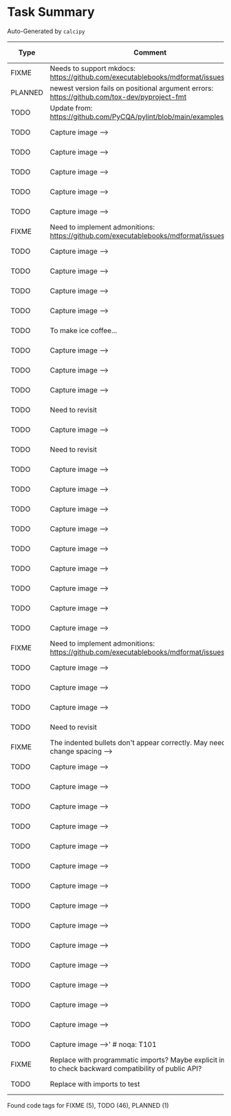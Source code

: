 # Task Summary

Auto-Generated by `calcipy`

| Type    | Comment                                                                                                  | Last Edit   | Source File                                                                                                                                                                                                                  |
|---------|----------------------------------------------------------------------------------------------------------|-------------|------------------------------------------------------------------------------------------------------------------------------------------------------------------------------------------------------------------------------|
| FIXME   | Needs to support mkdocs: https://github.com/executablebooks/mdformat/issues/317                          | 2022-10-12  | [.pre-commit-config.yaml:48](https://github.com/KyleKing/recipes/blame/7b136d7e35a1acc5baef1d9645fc0838e0f55d66/.pre-commit-config.yaml#L48)                                                                                 |
| PLANNED | newest version fails on positional argument errors: https://github.com/tox-dev/pyproject-fmt             | 2022-08-06  | [.pre-commit-config.yaml:68](https://github.com/KyleKing/recipes/blame/b78b776359963626b8874fe1b346c4f5e06410bb/.pre-commit-config.yaml#L65)                                                                                 |
| TODO    | Update from: https://github.com/PyCQA/pylint/blob/main/examples/pylintrc                                 | 2022-09-13  | [.pylintrc:1](https://github.com/KyleKing/recipes/blame/b2a5c7fb1243333573afd64ae4d32ee3093a97d8/.pylintrc#L1)                                                                                                               |
| TODO    | Capture image -->                                                                                        | 2021-06-06  | [_recipe_template.md:13](https://github.com/KyleKing/recipes/blame/2f5f04155f293e8b8a4a6f94c895f9a199038045/_recipe_template.md#L10)                                                                                         |
| TODO    | Capture image -->                                                                                        | 2021-03-06  | [docs/bread/base_recipe_for_no_knead_bread.md:15](https://github.com/KyleKing/recipes/blame/8d9479ad6e049e761e5ad6a0cb8214d50c9b82d6/docs/bread/base_recipe_for_no_knead_bread.md#L16)                                       |
| TODO    | Capture image -->                                                                                        | 2021-10-13  | [docs/bread/pretzels.md:13](https://github.com/KyleKing/recipes/blame/d5a88aa3d80486c6c9b1362019669555740e3326/docs/bread/pretzels.md#L10)                                                                                   |
| TODO    | Capture image -->                                                                                        | 2021-05-15  | [docs/breakfast/hash.md:13](https://github.com/KyleKing/recipes/blame/1d45449107e86f3843a3051a6e3a4d43b060cea4/docs/breakfast/hash.md#L14)                                                                                   |
| TODO    | Capture image -->                                                                                        | 2020-12-06  | [docs/dessert/baked_apples.md:15](https://github.com/KyleKing/recipes/blame/e948debd7fe852fd10eb0575278728252d027bad/docs/dessert/baked_apples.md#L16)                                                                       |
| FIXME   | Need to implement admonitions: https://github.com/executablebooks/mdformat/issues/309                    | 2022-02-27  | [docs/dessert/chocolatines.md:36](https://github.com/KyleKing/recipes/blame/c17d66310b9f5d71e35530942f124df79c8fa500/docs/dessert/chocolatines.md#L36)                                                                       |
| TODO    | Capture image -->                                                                                        | 2020-12-06  | [docs/dessert/collens_peanut_butter_bars.md:13](https://github.com/KyleKing/recipes/blame/e948debd7fe852fd10eb0575278728252d027bad/docs/dessert/collens_peanut_butter_bars.md#L14)                                           |
| TODO    | Capture image -->                                                                                        | 2020-12-06  | [docs/dessert/pineapple_upside_down_cake.md:15](https://github.com/KyleKing/recipes/blame/e948debd7fe852fd10eb0575278728252d027bad/docs/dessert/pineapple_upside_down_cake.md#L16)                                           |
| TODO    | Capture image -->                                                                                        | 2020-12-06  | [docs/drinks/between_the_sheets.md:11](https://github.com/KyleKing/recipes/blame/e948debd7fe852fd10eb0575278728252d027bad/docs/drinks/between_the_sheets.md#L14)                                                             |
| TODO    | Capture image -->                                                                                        | 2020-12-06  | [docs/drinks/chilly_chile_paloma.md:13](https://github.com/KyleKing/recipes/blame/e948debd7fe852fd10eb0575278728252d027bad/docs/drinks/chilly_chile_paloma.md#L16)                                                           |
| TODO    | To make ice coffee...                                                                                    | 2022-02-20  | [docs/drinks/coffee.md:29](https://github.com/KyleKing/recipes/blame/7308849bf0d83ec329a3f1cf4f38b58401992e8c/docs/drinks/coffee.md#L29)                                                                                     |
| TODO    | Capture image -->                                                                                        | 2021-01-17  | [docs/drinks/eggnog.md:13](https://github.com/KyleKing/recipes/blame/d3efdf41b90b163fbc58c10290088faf4eb21173/docs/drinks/eggnog.md#L14)                                                                                     |
| TODO    | Capture image -->                                                                                        | 2021-05-16  | [docs/drinks/mock-a-rita.md:13](https://github.com/KyleKing/recipes/blame/ab60a24d31738a63c6c864a175e4507bc7807f5c/docs/drinks/mock-a-rita.md#L14)                                                                           |
| TODO    | Capture image -->                                                                                        | 2020-12-06  | [docs/drinks/pina_colada.md:15](https://github.com/KyleKing/recipes/blame/e948debd7fe852fd10eb0575278728252d027bad/docs/drinks/pina_colada.md#L16)                                                                           |
| TODO    | Need to revisit                                                                                          | 2020-12-05  | [docs/drinks/pina_colada.md:34](https://github.com/KyleKing/recipes/blame/e65ac499d0126fd3bf1bb6a52108b841cb3c66c5/docs/drinks/pina_colada.md#L26)                                                                           |
| TODO    | Capture image -->                                                                                        | 2020-12-06  | [docs/drinks/pina_con_lima.md:15](https://github.com/KyleKing/recipes/blame/e948debd7fe852fd10eb0575278728252d027bad/docs/drinks/pina_con_lima.md#L16)                                                                       |
| TODO    | Need to revisit                                                                                          | 2020-12-05  | [docs/drinks/pina_con_lima.md:34](https://github.com/KyleKing/recipes/blame/e65ac499d0126fd3bf1bb6a52108b841cb3c66c5/docs/drinks/pina_con_lima.md#L26)                                                                       |
| TODO    | Capture image -->                                                                                        | 2021-02-26  | [docs/drinks/sidecar.md:13](https://github.com/KyleKing/recipes/blame/6b8fa7a06302c6c3d832b5d730a6fea82234cdde/docs/drinks/sidecar.md#L14)                                                                                   |
| TODO    | Capture image -->                                                                                        | 2020-12-06  | [docs/drinks/simple_syrup.md:13](https://github.com/KyleKing/recipes/blame/e948debd7fe852fd10eb0575278728252d027bad/docs/drinks/simple_syrup.md#L14)                                                                         |
| TODO    | Capture image -->                                                                                        | 2022-02-20  | [docs/drinks/spice_75.md:13](https://github.com/KyleKing/recipes/blame/d0fb00741059e2f4ce679651500657de2f534c0d/docs/drinks/spice_75.md#L10)                                                                                 |
| TODO    | Capture image -->                                                                                        | 2021-01-13  | [docs/drinks/spicy_watermelon_margarita.md:11](https://github.com/KyleKing/recipes/blame/043d0c178ea20ae3561327524a34c912ab72c06d/docs/drinks/spicy_watermelon_margarita.md#L12)                                             |
| TODO    | Capture image -->                                                                                        | 2022-02-18  | [docs/drinks/strawberry_whiskey_smash.md:13](https://github.com/KyleKing/recipes/blame/a3fc708a22d497b4d5e204e542154c052d7e3f49/docs/drinks/strawberry_whiskey_smash.md#L10)                                                 |
| TODO    | Capture image -->                                                                                        | 2022-01-15  | [docs/drinks/winter_whiskey_sour.md:13](https://github.com/KyleKing/recipes/blame/7c4664a8053c6f11a21640d04846db75c6c8cd16/docs/drinks/winter_whiskey_sour.md#L10)                                                           |
| TODO    | Capture image -->                                                                                        | 2020-12-06  | [docs/meals/oven-baked_sausage.md:15](https://github.com/KyleKing/recipes/blame/37e530b8bd978ab3d5f92326044dc04a13586ce8/docs/meals/oven-baked_sausage.md#L16)                                                               |
| TODO    | Capture image -->                                                                                        | 2020-12-06  | [docs/pasta/classic_pasta_and_mushrooms.md:15](https://github.com/KyleKing/recipes/blame/e948debd7fe852fd10eb0575278728252d027bad/docs/pasta/classic_pasta_and_mushrooms.md#L16)                                             |
| TODO    | Capture image -->                                                                                        | 2020-12-06  | [docs/poultry/chicken_shawarma.md:13](https://github.com/KyleKing/recipes/blame/e948debd7fe852fd10eb0575278728252d027bad/docs/poultry/chicken_shawarma.md#L16)                                                               |
| FIXME   | Need to implement admonitions: https://github.com/executablebooks/mdformat/issues/309                    | 2022-02-27  | [docs/seafood/baked-fish.md:44](https://github.com/KyleKing/recipes/blame/c17d66310b9f5d71e35530942f124df79c8fa500/docs/seafood/baked-fish.md#L44)                                                                           |
| TODO    | Capture image -->                                                                                        | 2020-12-06  | [docs/seafood/oven_baked_fish_with_tomatoes.md:15](https://github.com/KyleKing/recipes/blame/e948debd7fe852fd10eb0575278728252d027bad/docs/seafood/oven_baked_fish_with_tomatoes.md#L16)                                     |
| TODO    | Capture image -->                                                                                        | 2020-12-06  | [docs/seafood/shrimp_tacos.md:15](https://github.com/KyleKing/recipes/blame/e948debd7fe852fd10eb0575278728252d027bad/docs/seafood/shrimp_tacos.md#L16)                                                                       |
| TODO    | Capture image -->                                                                                        | 2022-03-10  | [docs/seafood/spicy_salmon_roll_bowls.md:13](https://github.com/KyleKing/recipes/blame/663aded781cc1d9f9e104ed1a3e44990bb053796/docs/seafood/spicy_salmon_roll_bowls.md#L13)                                                 |
| TODO    | Need to revisit                                                                                          | 2020-12-05  | [docs/sides/emily_english_roasted_potatoes.md:36](https://github.com/KyleKing/recipes/blame/e65ac499d0126fd3bf1bb6a52108b841cb3c66c5/docs/sides/emily_english_roasted_potatoes.md#L30)                                       |
| FIXME   | The indented bullets don't appear correctly. May need to change spacing -->                              | 2022-09-15  | [docs/sides/hummus.md:19](https://github.com/KyleKing/recipes/blame/4033ab8e31206f15637e08d7fe642b5e937b0e9b/docs/sides/hummus.md#L19)                                                                                       |
| TODO    | Capture image -->                                                                                        | 2020-12-06  | [docs/soup/chicken_noodle_soup.md:17](https://github.com/KyleKing/recipes/blame/e948debd7fe852fd10eb0575278728252d027bad/docs/soup/chicken_noodle_soup.md#L14)                                                               |
| TODO    | Capture image -->                                                                                        | 2022-04-14  | [docs/soup/instant_pot_minestrone.md:13](https://github.com/KyleKing/recipes/blame/ac05846f420851ce02a60d56852742469c1aae70/docs/soup/instant_pot_minestrone.md#L13)                                                         |
| TODO    | Capture image -->                                                                                        | 2022-04-21  | [docs/soup/lentil_soup.md:13](https://github.com/KyleKing/recipes/blame/b22f88e6c9554415e57da2329715aa2bd8285dfe/docs/soup/lentil_soup.md#L13)                                                                               |
| TODO    | Capture image -->                                                                                        | 2020-12-06  | [docs/sushi/shrimp_and_avocado.md:15](https://github.com/KyleKing/recipes/blame/e948debd7fe852fd10eb0575278728252d027bad/docs/sushi/shrimp_and_avocado.md#L16)                                                               |
| TODO    | Capture image -->                                                                                        | 2020-12-06  | [docs/sushi/smoked_salmon_nigiri.md:15](https://github.com/KyleKing/recipes/blame/e948debd7fe852fd10eb0575278728252d027bad/docs/sushi/smoked_salmon_nigiri.md#L16)                                                           |
| TODO    | Capture image -->                                                                                        | 2020-12-06  | [docs/sushi/vegetable_rolls.md:13](https://github.com/KyleKing/recipes/blame/e948debd7fe852fd10eb0575278728252d027bad/docs/sushi/vegetable_rolls.md#L14)                                                                     |
| TODO    | Capture image -->                                                                                        | 2022-05-30  | [docs/veggie/cauliflower_and_chickpea_masala.md:13](https://github.com/KyleKing/recipes/blame/023b712e93140089dc39e26d1b885a83d2016281/docs/veggie/cauliflower_and_chickpea_masala.md#L13)                                   |
| TODO    | Capture image -->                                                                                        | 2020-12-06  | [docs/veggie/crispy_baked_sweet_potato_fries.md:15](https://github.com/KyleKing/recipes/blame/e948debd7fe852fd10eb0575278728252d027bad/docs/veggie/crispy_baked_sweet_potato_fries.md#L16)                                   |
| TODO    | Capture image -->                                                                                        | 2020-12-06  | [docs/veggie/green_chile_mac.md:15](https://github.com/KyleKing/recipes/blame/e948debd7fe852fd10eb0575278728252d027bad/docs/veggie/green_chile_mac.md#L16)                                                                   |
| TODO    | Capture image -->                                                                                        | 2020-12-06  | [docs/veggie/guacamole.md:15](https://github.com/KyleKing/recipes/blame/e948debd7fe852fd10eb0575278728252d027bad/docs/veggie/guacamole.md#L16)                                                                               |
| TODO    | Capture image -->                                                                                        | 2022-04-14  | [docs/veggie/instant_pot_vegetarian_chili.md:13](https://github.com/KyleKing/recipes/blame/ac05846f420851ce02a60d56852742469c1aae70/docs/veggie/instant_pot_vegetarian_chili.md#L13)                                         |
| TODO    | Capture image -->                                                                                        | 2020-12-06  | [docs/veggie/karens_roasted_veggie_bowls.md:11](https://github.com/KyleKing/recipes/blame/e948debd7fe852fd10eb0575278728252d027bad/docs/veggie/karens_roasted_veggie_bowls.md#L14)                                           |
| TODO    | Capture image -->                                                                                        | 2020-12-06  | [docs/veggie/mediterranean_cauliflower_platter.md:15](https://github.com/KyleKing/recipes/blame/e948debd7fe852fd10eb0575278728252d027bad/docs/veggie/mediterranean_cauliflower_platter.md#L16)                               |
| TODO    | Capture image -->                                                                                        | 2020-12-06  | [docs/veggie/polenta_with_white_beans_and_italian_salsa_verde.md:13](https://github.com/KyleKing/recipes/blame/e948debd7fe852fd10eb0575278728252d027bad/docs/veggie/polenta_with_white_beans_and_italian_salsa_verde.md#L16) |
| TODO    | Capture image -->'  # noqa: T101                                                                         | 2020-12-06  | [recipes/formatter.py:87](https://github.com/KyleKing/recipes/blame/e948debd7fe852fd10eb0575278728252d027bad/recipes/formatter.py#L63)                                                                                       |
| FIXME   | Replace with programmatic imports? Maybe explicit imports to check backward compatibility of public API? | 2022-02-18  | [scripts/check_imports.py:7](https://github.com/KyleKing/recipes/blame/9bb8e6b1dbd190c74481987cb915d50127337620/scripts/check_imports.py#L7)                                                                                 |
| TODO    | Replace with imports to test                                                                             | 2022-02-18  | [scripts/check_imports.py:14](https://github.com/KyleKing/recipes/blame/9bb8e6b1dbd190c74481987cb915d50127337620/scripts/check_imports.py#L14)                                                                               |

Found code tags for FIXME (5), TODO (46), PLANNED (1)

<!-- calcipy:skip_tags -->
